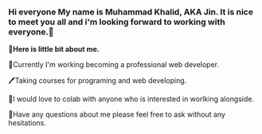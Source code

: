 ### Hi everyone My name is Muhammad Khalid, AKA Jin. It is nice to meet you all and i'm looking forward to working with everyone.🙌



**🤵Here is little bit about me.**


🔭Currently I'm working becoming a professional web developer.

🖊Taking courses for programing and web developing.

👯I would love to colab with anyone who is interested in worlking alongside.

💬Have any questions about me please feel free to ask without any hesitations.


<!--
**muhammadkhalidd/muhammadkhalidd** is a ✨ _special_ ✨ repository because its `README.md` (this file) appears on your GitHub profile.

Here are some ideas to get you started:

- 🔭 I’m currently working on ...
- 🌱 I’m currently learning ...
- 👯 I’m looking to collaborate on ...
- 🤔 I’m looking for help with ...
- 💬 Ask me about ...
- 📫 How to reach me: ...
- 😄 Pronouns: ...
- ⚡ Fun fact: ...
-->

